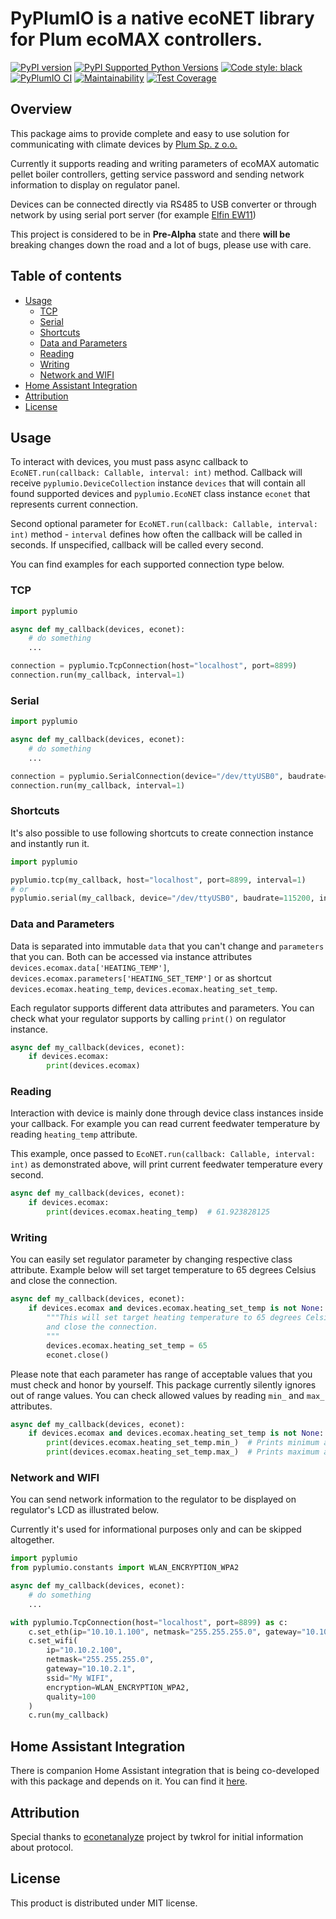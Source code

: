 # PyPlumIO is a native ecoNET library for Plum ecoMAX controllers.
[![PyPI version](https://badge.fury.io/py/PyPlumIO.svg)](https://badge.fury.io/py/PyPlumIO)
[![PyPI Supported Python Versions](https://img.shields.io/pypi/pyversions/pyplumio.svg)](https://pypi.python.org/pypi/pyplumio/)
[![Code style: black](https://img.shields.io/badge/code%20style-black-000000.svg)](https://github.com/psf/black)
[![PyPlumIO CI](https://github.com/denpamusic/PyPlumIO/actions/workflows/ci.yml/badge.svg)](https://github.com/denpamusic/PyPlumIO/actions/workflows/ci.yml)
[![Maintainability](https://api.codeclimate.com/v1/badges/9f275fbc50fe9082a909/maintainability)](https://codeclimate.com/github/denpamusic/PyPlumIO/maintainability)
[![Test Coverage](https://api.codeclimate.com/v1/badges/9f275fbc50fe9082a909/test_coverage)](https://codeclimate.com/github/denpamusic/PyPlumIO/test_coverage)

## Overview
This package aims to provide complete and easy to use solution for communicating with climate devices by [Plum Sp. z o.o.](https://www.plum.pl/)

Currently it supports reading and writing parameters of ecoMAX automatic pellet boiler controllers, getting service password and sending network information to display on regulator panel.

Devices can be connected directly via RS485 to USB converter or through network by using serial port server (for example [Elfin EW11](https://aliexpress.ru/item/4001104348624.html))

This project is considered to be in __Pre-Alpha__ state and there __will be__ breaking changes down the road and a lot of bugs, please use with care.

## Table of contents
- [Usage](#usage)
  - [TCP](#tcp)
  - [Serial](#serial)
  - [Shortcuts](#serial)
  - [Data and Parameters](#data-and-parameters)
  - [Reading](#reading)
  - [Writing](#writing)
  - [Network and WIFI](#network-and-wifi)
- [Home Assistant Integration](#home-assistant-integration)
- [Attribution](#attribution)
- [License](#license)

## Usage
To interact with devices, you must pass async callback to `EcoNET.run(callback: Callable, interval: int)` method. Callback will receive `pyplumio.DeviceCollection` instance `devices` that will contain all found supported devices and `pyplumio.EcoNET` class instance `econet` that represents current connection.

Second optional parameter for `EcoNET.run(callback: Callable, interval: int)` method - `interval` defines how often the callback will be called in seconds. If unspecified, callback will be called every second.

You can find examples for each supported connection type below.

### TCP
```python
import pyplumio

async def my_callback(devices, econet):
	# do something
	...

connection = pyplumio.TcpConnection(host="localhost", port=8899)
connection.run(my_callback, interval=1)
```

### Serial
```python
import pyplumio

async def my_callback(devices, econet):
	# do something
	...

connection = pyplumio.SerialConnection(device="/dev/ttyUSB0", baudrate=115200)
connection.run(my_callback, interval=1)
```

### Shortcuts
It's also possible to use following shortcuts to create connection instance and instantly run it.
```python
import pyplumio

pyplumio.tcp(my_callback, host="localhost", port=8899, interval=1)
# or
pyplumio.serial(my_callback, device="/dev/ttyUSB0", baudrate=115200, interval=1)
```

### Data and Parameters
Data is separated into immutable `data` that you can't change and `parameters` that you can. Both can be accessed via instance attributes `devices.ecomax.data['HEATING_TEMP']`, `devices.ecomax.parameters['HEATING_SET_TEMP']` or as shortcut `devices.ecomax.heating_temp`, `devices.ecomax.heating_set_temp`.

Each regulator supports different data attributes and parameters. You can check what your regulator supports by calling `print()` on regulator instance.
```python
async def my_callback(devices, econet):
    if devices.ecomax:
        print(devices.ecomax)
```

### Reading
Interaction with device is mainly done through device class instances inside your callback.
For example you can read current feedwater temperature by reading `heating_temp` attribute.

This example, once passed to `EcoNET.run(callback: Callable, interval: int)` as demonstrated above, will print current feedwater temperature every second.
```python
async def my_callback(devices, econet):
    if devices.ecomax:
        print(devices.ecomax.heating_temp)  # 61.923828125
```

### Writing
You can easily set regulator parameter by changing respective class attribute. Example below will set target temperature to 65 degrees Celsius and close the connection.
```python
async def my_callback(devices, econet):
    if devices.ecomax and devices.ecomax.heating_set_temp is not None:
        """This will set target heating temperature to 65 degrees Celsius.
        and close the connection.
        """
    	devices.ecomax.heating_set_temp = 65
        econet.close()
```
Please note that each parameter has range of acceptable values that you must check and honor by yourself. This package currently silently ignores out of range values. You can check allowed values by reading `min_` and `max_` attributes.
```python
async def my_callback(devices, econet):
    if devices.ecomax and devices.ecomax.heating_set_temp is not None:
    	print(devices.ecomax.heating_set_temp.min_)  # Prints minimum allowed target temperature.
        print(devices.ecomax.heating_set_temp.max_)  # Prints maximum allowed target temperature.
```

### Network and WIFI
You can send network information to the regulator to be displayed on regulator's LCD as illustrated below.

Currently it's used for informational purposes only and can be skipped altogether.
```python
import pyplumio
from pyplumio.constants import WLAN_ENCRYPTION_WPA2

async def my_callback(devices, econet):
	# do something
	...

with pyplumio.TcpConnection(host="localhost", port=8899) as c:
    c.set_eth(ip="10.10.1.100", netmask="255.255.255.0", gateway="10.10.1.1")
    c.set_wifi(
    	ip="10.10.2.100",
        netmask="255.255.255.0",
        gateway="10.10.2.1",
        ssid="My WIFI",
        encryption=WLAN_ENCRYPTION_WPA2,
        quality=100
    )
    c.run(my_callback)
```

## Home Assistant Integration
There is companion Home Assistant integration that is being co-developed with this package and depends on it.
You can find it [here](https://github.com/denpamusic/hassio-plum-ecomax).

## Attribution
Special thanks to [econetanalyze](https://github.com/twkrol/econetanalyze) project by twkrol for initial information about protocol.

## License
This product is distributed under MIT license.
